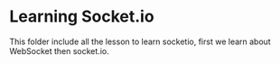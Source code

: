 # Learning Socket.io
This folder include all the lesson to learn socketio, first we learn about WebSocket then socket.io.
